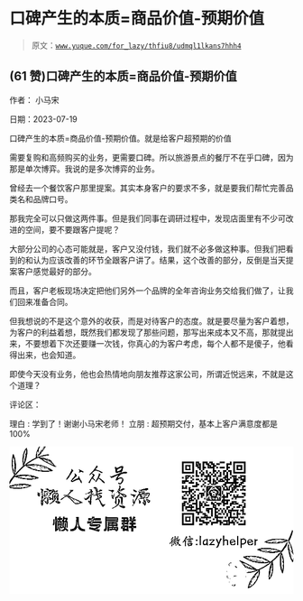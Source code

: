 # 口碑产生的本质=商品价值-预期价值

> 原文：[`www.yuque.com/for_lazy/thfiu8/udmql1lkans7hhh4`](https://www.yuque.com/for_lazy/thfiu8/udmql1lkans7hhh4)



## (61 赞)口碑产生的本质=商品价值-预期价值 

作者： 小马宋 

日期：2023-07-19 

口碑产生的本质=商品价值-预期价值。就是给客户超预期的价值 

需要复购和高频购买的业务，更需要口碑。所以旅游景点的餐厅不在乎口碑，因为那是单次博弈。我说的是多次博弈的业务。 

曾经去一个餐饮客户那里提案。其实本身客户的要求不多，就是要我们帮忙完善品类名和品牌口号。 

那我完全可以只做这两件事。但是我们同事在调研过程中，发现店面里有不少可改进的空间，要不要跟客户提呢？ 

大部分公司的心态可能就是，客户又没付钱，我们就不必多做这种事。但我们把看到的和认为应该改善的环节全跟客户讲了。结果，这个改善的部分，反倒是当天提案客户感觉最好的部分。 

而且，客户老板现场决定把他们另外一个品牌的全年咨询业务交给我们做了，让我们回来准备合同。 

但我想说的不是这个意外的收获，而是对待客户的态度。就是要尽量为客户着想，为客户的利益着想，既然我们都发现了那些问题，那写出来成本又不高，那就提出来，不要想着下次还要赚一次钱，你真心的为客户考虑，每个人都不是傻子，他看得出来，也会知道。 

即使今天没有业务，他也会热情地向朋友推荐这家公司，所谓近悦远来，不就是这个道理？ 

评论区： 

理白 : 学到了！谢谢小马宋老师！ 立朋 : 超预期交付，基本上客户满意度都是 100% 

![](img/894d30a529e7c37bcd3392323c99941c.png)  